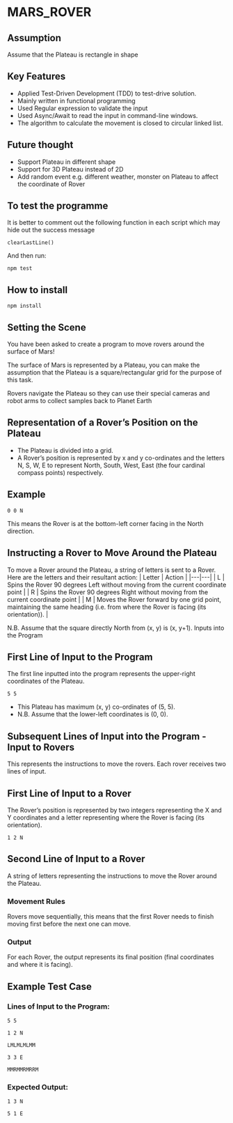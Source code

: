 # MARS_ROVER

## Assumption

Assume that the Plateau is rectangle in shape

## Key Features

- Applied Test-Driven Development (TDD) to test-drive solution.
- Mainly written in functional programming
- Used Regular expression to validate the input
- Used Async/Await to read the input in command-line windows.
- The algorithm to calculate the movement is closed to circular linked list.

## Future thought

- Support Plateau in different shape
- Support for 3D Plateau instead of 2D
- Add random event e.g. different weather, monster on Plateau to affect the coordinate of Rover

## To test the programme

It is better to comment out the following function in each script which may hide out the success message

`clearLastLine()`

And then run:

`npm test`

## How to install

`npm install`

## Setting the Scene

You have been asked to create a program to move rovers around the surface of Mars!

The surface of Mars is represented by a Plateau, you can make the assumption that the Plateau is a square/rectangular grid for the purpose of this task.

Rovers navigate the Plateau so they can use their special cameras and robot arms to collect samples back to Planet Earth

## Representation of a Rover’s Position on the Plateau

- The Plateau is divided into a grid.
- A Rover’s position is represented by x and y co-ordinates and the letters N, S, W, E to represent North, South, West, East (the four cardinal compass points) respectively.

## Example

`0 0 N`

This means the Rover is at the bottom-left corner facing in the North direction.

## Instructing a Rover to Move Around the Plateau

To move a Rover around the Plateau, a string of letters is sent to a Rover.
Here are the letters and their resultant action:
| Letter | Action |
|---|---|
| L | Spins the Rover 90 degrees Left without moving from the current coordinate point |
| R | Spins the Rover 90 degrees Right without moving from the current coordinate point |
| M | Moves the Rover forward by one grid point, maintaining the same heading (i.e. from where the Rover is facing (its orientation)). |

N.B. Assume that the square directly North from (x, y) is (x, y+1).
Inputs into the Program

## First Line of Input to the Program

The first line inputted into the program represents the upper-right coordinates of the Plateau.

`5 5`

- This Plateau has maximum (x, y) co-ordinates of (5, 5).
- N.B. Assume that the lower-left coordinates is (0, 0).

## Subsequent Lines of Input into the Program - Input to Rovers

This represents the instructions to move the rovers.
Each rover receives two lines of input.

## First Line of Input to a Rover

The Rover’s position is represented by two integers representing the X and Y coordinates and a letter representing where the Rover is facing (its orientation).

`1 2 N `

## Second Line of Input to a Rover

A string of letters representing the instructions to move the Rover around the Plateau.

### Movement Rules

Rovers move sequentially, this means that the first Rover needs to finish moving first before the next one can move.

### Output

For each Rover, the output represents its final position (final coordinates and where it is facing).

## Example Test Case

### Lines of Input to the Program:

`5 5 `

`1 2 N `

`LMLMLMLMM `

`3 3 E `

`MMRMMRMRRM `

### Expected Output:

`1 3 N `

`5 1 E `
